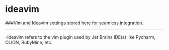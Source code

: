 # ideavim
###Vim and Ideavim settings stored here for seamless integration. 
<hr>
-Ideavim refers to the vim plugin used by Jet Brains IDE(s) like Pycharm, CLION, RubyMine, etc.
